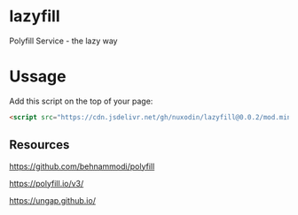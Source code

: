 # lazyfill

Polyfill Service - the lazy way

# Ussage

Add this script on the top of your page:

```html
<script src="https://cdn.jsdelivr.net/gh/nuxodin/lazyfill@0.0.2/mod.min.js"></script>
```

## Resources

https://github.com/behnammodi/polyfill

https://polyfill.io/v3/

https://ungap.github.io/
